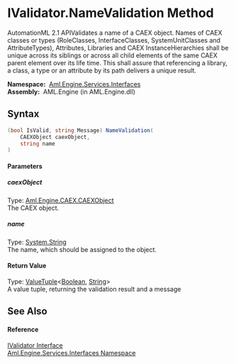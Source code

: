 IValidator.NameValidation Method
================================
AutomationML 2.1 APIValidates a name of a CAEX object. Names of CAEX classes or types (RoleClasses, InterfaceClasses, SystemUnitClasses and AttributeTypes), Attributes, Libraries and CAEX InstanceHierarchies shall be unique across its siblings or across all child elements of the same CAEX parent element over its life time. This shall assure that referencing a library, a class, a type or an attribute by its path delivers a unique result.

  **Namespace:**  [Aml.Engine.Services.Interfaces][1]  
  **Assembly:**  AML.Engine (in AML.Engine.dll)

Syntax
------

```csharp
(bool IsValid, string Message) NameValidation(
	CAEXObject caexObject,
	string name
)
```

#### Parameters

##### *caexObject*
Type: [Aml.Engine.CAEX.CAEXObject][2]  
The CAEX object.

##### *name*
Type: [System.String][3]  
The name, which should be assigned to the object.

#### Return Value
Type: [ValueTuple][4]&lt;[Boolean][5], [String][3]>  
A value tuple, returning the validation result and a message

See Also
--------

#### Reference
[IValidator Interface][6]  
[Aml.Engine.Services.Interfaces Namespace][1]  

[1]: ../README.md
[2]: ../../Aml.Engine.CAEX/CAEXObject/README.md
[3]: https://docs.microsoft.com/dotnet/api/system.string
[4]: https://docs.microsoft.com/dotnet/api/system.valuetuple-2
[5]: https://docs.microsoft.com/dotnet/api/system.boolean
[6]: README.md
[7]: https://www.automationml.org
[8]: ../../icons/logoShade.png